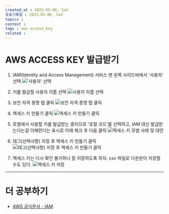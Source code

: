 ```yaml
---
created_at : 2023-05-06, Sat
유효기록일 : 2023-05-06, Sat
topics : 
context : 
tags : aws access_key
related : 
---
```

# AWS ACCESS KEY 발급받기
1. IAM(Identity and Access Management) 서비스 맨 왼쪽 사이드바에서 '사용자' 선택
!['사용자' 선택](https://velog.velcdn.com/images/thebjko/post/cb146ef1-0dfe-42e5-b3bb-c27af62f62ed/image.png)

2. 키를 발급할 사용자 이름 선택
![사용자 이름 선택](https://velog.velcdn.com/images/thebjko/post/cff963e7-2add-4cfb-94f3-8668e07f547d/image.png)

3. 보안 자격 증명 탭 클릭
![보안 자격 증명 탭 클릭](https://velog.velcdn.com/images/thebjko/post/df88b302-63c8-431e-ae50-2cbaad7d6ddd/image.png)

4. 액세스 키 만들기 클릭
![액세스 키 만들기 클릭](https://velog.velcdn.com/images/thebjko/post/c83abbc6-ad8a-4ad6-89fd-fa684a4fe008/image.png)

5. 로컬에서 사용할 키를 발급받는 중이므로 '로컬 코드'를 선택하고, IAM 대신 발급받는다는걸 이해한다는 표시로 아래 체크 후 다음 클릭
![액세스 키 모범 사례 및 대안](https://velog.velcdn.com/images/thebjko/post/950a5501-6ed7-4eba-b029-91e104fa4485/image.png)

6. 태그(선택사항) 지정 후 액세스 키 만들기 클릭
![태그(선택사항) 지정 후 액세스 키 만들기 클릭](https://velog.velcdn.com/images/thebjko/post/199c7b5c-b487-4500-8a0c-bba80bc3153a/image.png)

7. 액세스 키는 다시 확인 불가하니 잘 저장하도록 하자. csv 파일로 다운받아 저장할 수도 있다.
![액세스 키 저장](https://velog.velcdn.com/images/thebjko/post/8b2803aa-b2c4-4ab4-98ae-edef4f04a793/image.png)

---
# 더 공부하기
- [AWS 공식문서 - IAM](https://docs.aws.amazon.com/ko_kr/IAM/latest/UserGuide/id_credentials_access-keys.html)